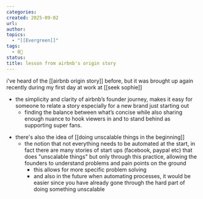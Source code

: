 ```yaml
---
categories:
created: 2025-09-02
url:
author:
topics:
  - "[[Evergreen]]"
tags:
  - 0🌲
status:
title: lesson from airbnb's origin story
---
```

i've heard of the [[airbnb origin story]] before, but it was brought up again recently during my first day at work at [[seek sophie]]

* the simplicity and clarity of airbnb’s founder journey, makes it easy for someone to relate a story especially for a new brand just starting out
	* finding the balance between what’s concise while also sharing enough nuance to hook viewers in and to stand behind as supporting super fans.
- there's also the idea of [[doing unscalable things in the beginning]]
	- the notion that not everything needs to be automated at the start, in fact there are many stories of start ups (facebook, paypal etc) that does "unscalable things" but only through this practice, allowing the founders to understand problems and pain points on the ground
		- this allows for more specific problem solving
		- and also in the future when automating processes, it would be easier since you have already gone through the hard part of doing something unscalable




